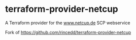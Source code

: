 # terraform-provider-netcup
A Terraform provider for the www.netcup.de SCP webservice

Fork of https://github.com/rincedd/terraform-provider-netcup
